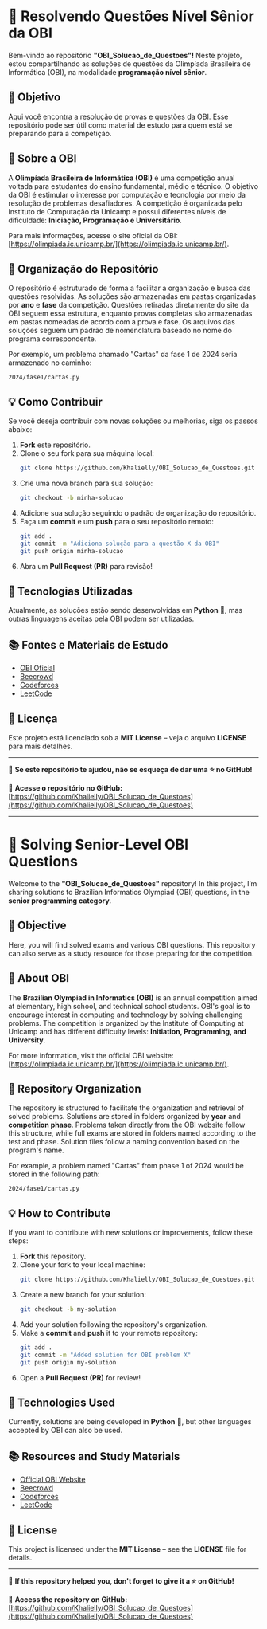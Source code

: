 # 📌 Resolvendo Questões Nível Sênior da OBI

Bem-vindo ao repositório **"OBI_Solucao_de_Questoes"!** Neste projeto, estou compartilhando as soluções de questões da Olimpíada Brasileira de Informática (OBI), na modalidade **programação nível sênior**.

## 🚀 Objetivo
Aqui você encontra a resolução de provas e questões da OBI. Esse repositório pode ser útil como material de estudo para quem está se preparando para a competição.

## 📌 Sobre a OBI
A **Olimpíada Brasileira de Informática (OBI)** é uma competição anual voltada para estudantes do ensino fundamental, médio e técnico. O objetivo da OBI é estimular o interesse por computação e tecnologia por meio da resolução de problemas desafiadores. A competição é organizada pelo Instituto de Computação da Unicamp e possui diferentes níveis de dificuldade: **Iniciação, Programação e Universitário**.

Para mais informações, acesse o site oficial da OBI: [https://olimpiada.ic.unicamp.br/](https://olimpiada.ic.unicamp.br/).

## 📁 Organização do Repositório
O repositório é estruturado de forma a facilitar a organização e busca das questões resolvidas. As soluções são armazenadas em pastas organizadas por **ano** e **fase** da competição. Questões retiradas diretamente do site da OBI seguem essa estrutura, enquanto provas completas são armazenadas em pastas nomeadas de acordo com a prova e fase. Os arquivos das soluções seguem um padrão de nomenclatura baseado no nome do programa correspondente. 

Por exemplo, um problema chamado "Cartas" da fase 1 de 2024 seria armazenado no caminho:
```
2024/fase1/cartas.py
```

## 💡 Como Contribuir
Se você deseja contribuir com novas soluções ou melhorias, siga os passos abaixo:
1. **Fork** este repositório.
2. Clone o seu fork para sua máquina local:
   ```bash
   git clone https://github.com/Khalielly/OBI_Solucao_de_Questoes.git
   ```
3. Crie uma nova branch para sua solução:
   ```bash
   git checkout -b minha-solucao
   ```
4. Adicione sua solução seguindo o padrão de organização do repositório.
5. Faça um **commit** e um **push** para o seu repositório remoto:
   ```bash
   git add .
   git commit -m "Adiciona solução para a questão X da OBI"
   git push origin minha-solucao
   ```
6. Abra um **Pull Request (PR)** para revisão!

## 🔧 Tecnologias Utilizadas
Atualmente, as soluções estão sendo desenvolvidas em **Python** 🐍, mas outras linguagens aceitas pela OBI podem ser utilizadas.

## 📚 Fontes e Materiais de Estudo
- [OBI Oficial](https://olimpiada.ic.unicamp.br/)
- [Beecrowd](https://www.beecrowd.com.br/)
- [Codeforces](https://codeforces.com/)
- [LeetCode](https://leetcode.com/)

## 📝 Licença
Este projeto está licenciado sob a **MIT License** – veja o arquivo **LICENSE** para mais detalhes.

---
📢 **Se este repositório te ajudou, não se esqueça de dar uma ⭐ no GitHub!**

🔗 **Acesse o repositório no GitHub:** [https://github.com/Khalielly/OBI_Solucao_de_Questoes](https://github.com/Khalielly/OBI_Solucao_de_Questoes)

---

# 📌 Solving Senior-Level OBI Questions
Welcome to the **"OBI_Solucao_de_Questoes"** repository! In this project, I’m sharing solutions to Brazilian Informatics Olympiad (OBI) questions, in the **senior programming category.**

## 🚀 Objective
Here, you will find solved exams and various OBI questions. This repository can also serve as a study resource for those preparing for the competition.

## 📌 About OBI
The **Brazilian Olympiad in Informatics (OBI)** is an annual competition aimed at elementary, high school, and technical school students. OBI's goal is to encourage interest in computing and technology by solving challenging problems. The competition is organized by the Institute of Computing at Unicamp and has different difficulty levels: **Initiation, Programming, and University**.

For more information, visit the official OBI website: [https://olimpiada.ic.unicamp.br/](https://olimpiada.ic.unicamp.br/).

## 📁 Repository Organization
The repository is structured to facilitate the organization and retrieval of solved problems. Solutions are stored in folders organized by **year** and **competition phase**. Problems taken directly from the OBI website follow this structure, while full exams are stored in folders named according to the test and phase. Solution files follow a naming convention based on the program's name.

For example, a problem named "Cartas" from phase 1 of 2024 would be stored in the following path:
```
2024/fase1/cartas.py
```

## 💡 How to Contribute
If you want to contribute with new solutions or improvements, follow these steps:
1. **Fork** this repository.
2. Clone your fork to your local machine:
   ```bash
   git clone https://github.com/Khalielly/OBI_Solucao_de_Questoes.git
   ```
3. Create a new branch for your solution:
   ```bash
   git checkout -b my-solution
   ```
4. Add your solution following the repository's organization.
5. Make a **commit** and **push** it to your remote repository:
   ```bash
   git add .
   git commit -m "Added solution for OBI problem X"
   git push origin my-solution
   ```
6. Open a **Pull Request (PR)** for review!

## 🔧 Technologies Used
Currently, solutions are being developed in **Python** 🐍, but other languages accepted by OBI can also be used.

## 📚 Resources and Study Materials
- [Official OBI Website](https://olimpiada.ic.unicamp.br/)
- [Beecrowd](https://www.beecrowd.com.br/)
- [Codeforces](https://codeforces.com/)
- [LeetCode](https://leetcode.com/)

## 📝 License
This project is licensed under the **MIT License** – see the **LICENSE** file for details.

---
📢 **If this repository helped you, don't forget to give it a ⭐ on GitHub!**

🔗 **Access the repository on GitHub:** [https://github.com/Khalielly/OBI_Solucao_de_Questoes](https://github.com/Khalielly/OBI_Solucao_de_Questoes)

